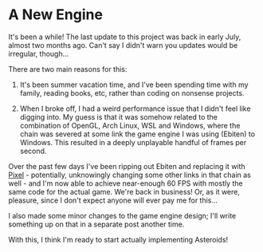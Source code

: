 # A New Engine

It's been a while! The last update to this project was back in early July, almost two months ago. Can't say I didn't warn you updates would be irregular, though...

There are two main reasons for this:

1. It's been summer vacation time, and I've been spending time with my family, reading books, etc, rather than coding on nonsense projects.

2. When I broke off, I had a weird performance issue that I didn't feel like digging into. My guess is that it was somehow related to the combination of OpenGL, Arch Linux, WSL and Windows, where the chain was severed at some link the game engine I was using (Ebiten) to Windows. This resulted in a deeply unplayable handful of frames per second.

Over the past few days I've been ripping out Ebiten and replacing it with [Pixel] - potentially, unknowingly changing some other links in that chain as well - and I'm now able to achieve near-enough 60 FPS with mostly the same code for the actual game. We're back in business! Or, as it were, pleasure, since I don't expect anyone will ever pay me for this...

I also made some minor changes to the game engine design; I'll write something up on that in a separate post another time.

With this, I think I'm ready to start actually implementing Asteroids!

[Ebiten]: https://ebitengine.org/
[Pixel]: https://github.com/faiface/pixel